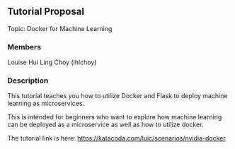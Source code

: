 ## Tutorial Proposal
Topic: Docker for Machine Learning

### Members
Louise Hui Ling Choy (lhlchoy)

### Description

This tutorial teaches you how to utilize Docker and Flask to deploy machine learning as microservices.

This is intended for beginners who want to explore how machine learning can be deployed as a microservice as well as how to utilize docker.


The tutorial link is here: https://katacoda.com/luic/scenarios/nvidia-docker

